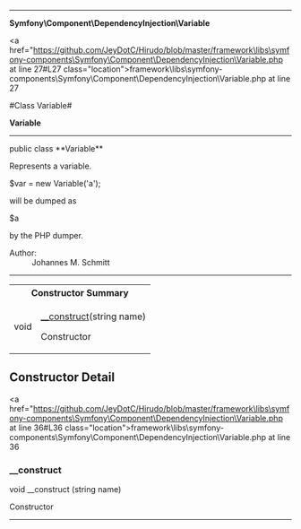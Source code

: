 
- - -

**Symfony\Component\DependencyInjection\Variable**


<a href="https://github.com/JeyDotC/Hirudo/blob/master/framework\libs\symfony-components\Symfony\Component\DependencyInjection\Variable.php at line 27#L27 class="location">framework\libs\symfony-components\Symfony\Component\DependencyInjection\Variable.php at line 27</a>

#Class Variable#

**Variable**




- - -

<p class="signature">public  class **Variable**</p>

<div class="comment" id="overview_description"><p>Represents a variable.</p><p>$var = new Variable('a');</p><p>will be dumped as</p><p>$a</p><p>by the PHP dumper.</p></div>

<dl>
<dt>Author:</dt>
<dd>Johannes M. Schmitt <schmittjoh@gmail.com></dd>
</dl>


- - -

<table id="summary_constructor">
<tr><th colspan="2">Constructor Summary</th></tr>
<tr>
<td><span class='k'></span> <span class='nx'>void</span></td>
<td class="description"><p class="name"><a href="#__construct">__construct</a>(string name)</p><p class="description">Constructor</p></td>
</tr>
</table>

<h2 id="detail_method">Constructor Detail</h2>

<a href="https://github.com/JeyDotC/Hirudo/blob/master/framework\libs\symfony-components\Symfony\Component\DependencyInjection\Variable.php at line 36#L36 class="location">framework\libs\symfony-components\Symfony\Component\DependencyInjection\Variable.php at line 36</a>

<h3 id="__construct">__construct</h3>
<span class='k'></span> <span class='nx'>void</span> <span class='nf'>__construct</span> (string name)

<div class="details">
<p>Constructor</p></div>

- - -

